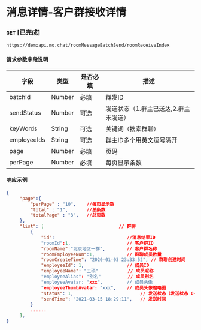 # 消息详情-客户群接收详情
### `GET`  [已完成]
```
https://demoapi.mo.chat/roomMessageBatchSend/roomReceiveIndex
```

#### 请求参数字段说明

| 字段  | 类型 | 是否必填 | 描述|
| ------------- | ------------- | ------------------ | ------------------ |
| batchId  | Number  | 必填 | 群发ID |
| sendStatus  | Number  | 可选 | 发送状态（1.群主已送达,2.群主未发送） |
| keyWords  | String  | 可选 | 关键词（搜素群聊） |
| employeeIds  | String  | 可选 | 群主ID多个用英文逗号隔开 |
| page  | Number  | 必填 | 页码 |
| perPage  | Number  | 必填 | 每页显示条数 |


#### 响应示例

```json
{
     "page":{
         "perPage" : "10",    //每页显示数
         "total" : "1",       //总条数
         "totalPage" : "3",   //总页数
     },
     "list": [                            // 群聊
         {
             "id":                           //消息结果ID
             "roomId":1,                     // 客户群ID
             "roomName":"北京地区一群",        // 客户群名称
             "roomEmployeeNum":1,            // 群聊成员数量
             "roomCreateTime": "2020-01-03 23:33:52", // 群聊创建时间
             "employeeId": 1,                // 成员ID
             "employeeName": "王硕"           // 成员昵称
             "employeeAlias": "别名"          // 成员别名
             "employeeAvatar: "xxx",         // 成员头像
             "employeeThumbAvatar: "xxx",    // 成员头像缩略图
             "status": 1,                         // 发送状态（发送状态 0-未发送 1-已发送 2-因客户不是好友导致发送失败 3-因客户已经收到其他群发消息导致发送失败）
             "sendTime": "2021-03-15 18:29:11",   // 发送时间
         }
         ......
     ],
}
```